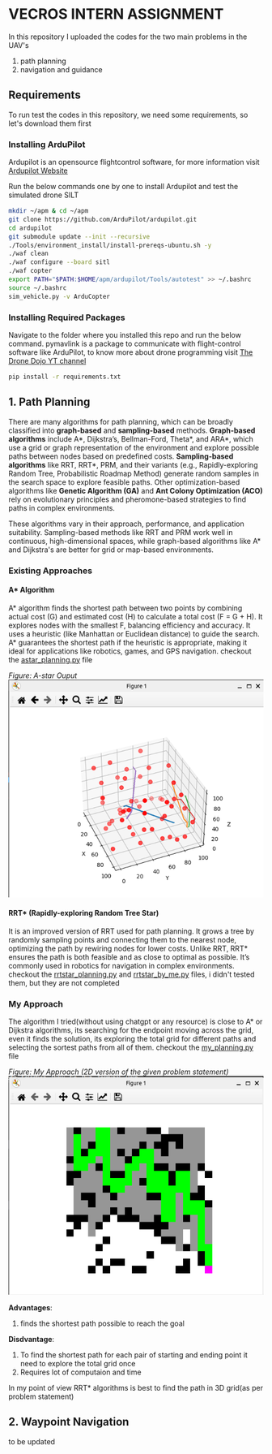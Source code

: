 # VECROS INTERN ASSIGNMENT

In this repository I uploaded the codes for the two main problems in the UAV's
1. path planning
2. navigation and guidance

## Requirements
To run test the codes in this repository, we need some requirements, so let's download them first

### Installing ArduPilot
Ardupilot is an opensource flightcontrol software, for more information visit [Ardupilot Website](https://ardupilot.org/ardupilot/)

Run the below commands one by one to install Ardupilot and test the simulated drone SILT
```bash
mkdir ~/apm & cd ~/apm
git clone https://github.com/ArduPilot/ardupilot.git
cd ardupilot
git submodule update --init --recursive
./Tools/environment_install/install-prereqs-ubuntu.sh -y
./waf clean
./waf configure --board sitl
./waf copter
export PATH="$PATH:$HOME/apm/ardupilot/Tools/autotest" >> ~/.bashrc
source ~/.bashrc
sim_vehicle.py -v ArduCopter
```
### Installing Required Packages
Navigate to the folder where you installed this repo and run the below command. pymavlink is a package to communicate with flight-control software like ArduPilot, to know more about drone programming visit [The Drone Dojo YT channel](https://www.youtube.com/playlist?list=PLgiealSjeVyx3t4N9GroE29SbVwhYrOtL
)

```bash
pip install -r requirements.txt
```


## 1. Path Planning

There are many algorithms for path planning, which can be broadly classified into **graph-based** and **sampling-based** methods. **Graph-based algorithms** include A*, Dijkstra’s, Bellman-Ford, Theta*, and ARA*, which use a grid or graph representation of the environment and explore possible paths between nodes based on predefined costs. **Sampling-based algorithms** like RRT, RRT*, PRM, and their variants (e.g., Rapidly-exploring Random Tree, Probabilistic Roadmap Method) generate random samples in the search space to explore feasible paths. Other optimization-based algorithms like **Genetic Algorithm (GA)** and **Ant Colony Optimization (ACO)** rely on evolutionary principles and pheromone-based strategies to find paths in complex environments.

These algorithms vary in their approach, performance, and application suitability. Sampling-based methods like RRT and PRM work well in continuous, high-dimensional spaces, while graph-based algorithms like A* and Dijkstra's are better for grid or map-based environments.

### Existing Approaches
#### A* Algorithm 
A* algorithm finds the shortest path between two points by combining actual cost (G) and estimated cost (H) to calculate a total cost (F = G + H). It explores nodes with the smallest F, balancing efficiency and accuracy. It uses a heuristic (like Manhattan or Euclidean distance) to guide the search. A* guarantees the shortest path if the heuristic is appropriate, making it ideal for applications like robotics, games, and GPS navigation. checkout the [astar_planning.py](path_planning/astar_planning.py) file

*Figure: A-star Ouput*
![A* output](path_planning/astar_planning.png)

#### RRT* (Rapidly-exploring Random Tree Star)
It is an improved version of RRT used for path planning. It grows a tree by randomly sampling points and connecting them to the nearest node, optimizing the path by rewiring nodes for lower costs. Unlike RRT, RRT* ensures the path is both feasible and as close to optimal as possible. It’s commonly used in robotics for navigation in complex environments. checkout the [rrtstar_planning.py](path_planning/rrtstar_planning.py) and [rrtstar_by_me.py](path_planning/rrtstar_by_me.py) files, i didn't tested them, but they are not completed


### My Approach
The algorithm I tried(without using chatgpt or any resource) is close to A* or Dijkstra algorithms, its searching for the endpoint moving across the grid, even it finds the solution, its exploring the total grid for different paths and selecting the sortest paths from all of them. checkout the [my_planning.py](path_planning/my_planning.py) file


*Figure: My Approach (2D version of the given problem statement)*
![My Approach Ouput](path_planning/my_planning.png)

**Advantages**: 
1. finds the shortest path possible to reach the goal

**Disdvantage**:
1. To find the shortest path for each pair of starting and ending point it need to explore the total grid once
2. Requires lot of computaion and time

In my point of view RRT* algorithms is best to find the path in 3D grid(as per problem statement)


## 2. Waypoint Navigation

to be updated





